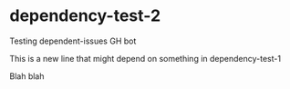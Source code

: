 # dependency-test-2
Testing dependent-issues GH bot

This is a new line that might depend on something in dependency-test-1

Blah blah
